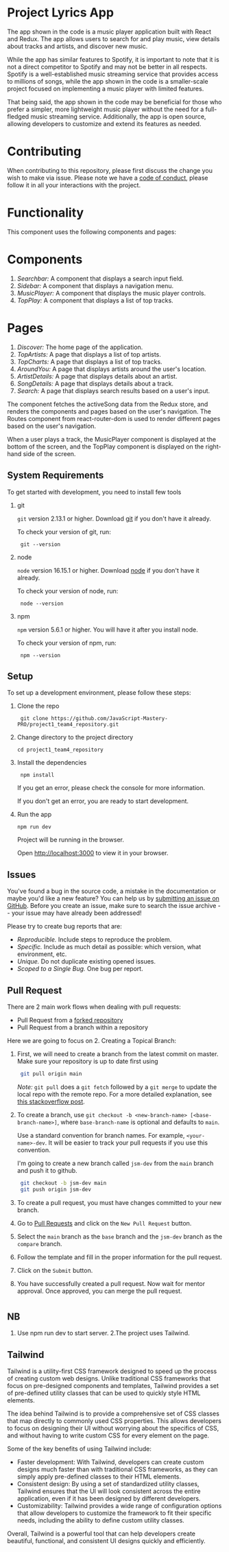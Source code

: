 # Project Lyrics App

The app shown in the code is a music player application built with React and Redux. The app allows users to search for and play music, view details about tracks and artists, and discover new music.

While the app has similar features to Spotify, it is important to note that it is not a direct competitor to Spotify and may not be better in all respects. Spotify is a well-established music streaming service that provides access to millions of songs, while the app shown in the code is a smaller-scale project focused on implementing a music player with limited features.

That being said, the app shown in the code may be beneficial for those who prefer a simpler, more lightweight music player without the need for a full-fledged music streaming service. Additionally, the app is open source, allowing developers to customize and extend its features as needed.

# Contributing

When contributing to this repository, please first discuss the change you wish to make via issue.
Please note we have a [code of conduct](CODE_OF_CONDUCT.md), please follow it in all your interactions with the project.

# Functionality
This component uses the following components and pages:

# Components
1. _Searchbar:_ A component that displays a search input field.
2. _Sidebar:_ A component that displays a navigation menu.
3. _MusicPlayer:_ A component that displays the music player controls.
4. _TopPlay:_ A component that displays a list of top tracks.
 
# Pages
1. _Discover:_ The home page of the application.
2. _TopArtists:_ A page that displays a list of top artists.
3. _TopCharts:_ A page that displays a list of top tracks.
4. _AroundYou:_ A page that displays artists around the user's location.
5. _ArtistDetails:_ A page that displays details about an artist.
6. _SongDetails:_ A page that displays details about a track.
7. _Search:_ A page that displays search results based on a user's input.

The component fetches the activeSong data from the Redux store, and renders the components and pages based on the user's navigation. The Routes component from react-router-dom is used to render different pages based on the user's navigation.

When a user plays a track, the MusicPlayer component is displayed at the bottom of the screen, and the TopPlay component is displayed on the right-hand side of the screen.


## System Requirements

To get started with development, you need to install few tools

1. git 
   
   `git` version 2.13.1 or higher. Download [git](https://git-scm.com/downloads) if you don't have it already.

   To check your version of git, run:

   ```shell
    git --version
   ```

2. node 
   
   `node` version 16.15.1 or higher. Download [node](https://nodejs.org/en/download/) if you don't have it already.

   To check your version of node, run:

   ```shell
    node --version
   ```

3. npm
  
   `npm` version 5.6.1 or higher. You will have it after you install node.

   To check your version of npm, run:

   ```shell
    npm --version
   ```

## Setup

To set up a development environment, please follow these steps:

1. Clone the repo

   ```shell
    git clone https://github.com/JavaScript-Mastery-PRO/project1_team4_repository.git
   ```

2. Change directory to the project directory

    ```shell
    cd project1_team4_repository
    ```

3. Install the dependencies
   
    ```shell
     npm install
    ```

    If you get an error, please check the console for more information.

    If you don't get an error, you are ready to start development.

4. Run the app
   
    ```shell
    npm run dev
    ```

    Project will be running in the browser.

    Open [http://localhost:3000](http://localhost:3000) to view it in your browser.

## Issues

You've found a bug in the source code, a mistake in the documentation or maybe you'd like a new feature? You can help us by [submitting an issue on GitHub](https://github.com/orgs/JavaScript-Mastery-PRO/projects/8). Before you create an issue, make sure to search the issue archive -- your issue may have already been addressed!

Please try to create bug reports that are:

- _Reproducible._ Include steps to reproduce the problem.
- _Specific._ Include as much detail as possible: which version, what environment, etc.
- _Unique._ Do not duplicate existing opened issues.
- _Scoped to a Single Bug._ One bug per report.


## Pull Request

There are 2 main work flows when dealing with pull requests:

* Pull Request from a [forked repository](https://help.github.com/articles/fork-a-repo)
* Pull Request from a branch within a repository

Here we are going to focus on 2. Creating a Topical Branch:


1. First, we will need to create a branch from the latest commit on master. Make sure your repository is up to date first using

   ```bash
    git pull origin main
   ```

   *Note:* `git pull` does a `git fetch` followed by a `git merge` to update the local repo with the remote repo. For a more detailed explanation, see [this stackoverflow post](http://stackoverflow.com/questions/292357/whats-the-difference-between-git-pull-and-git-fetch).

2. To create a branch, use `git checkout -b <new-branch-name> [<base-branch-name>]`, where `base-branch-name` is optional and defaults to `main`. 
   
   Use a standard convention for branch names. For example, `<your-name>-dev`. It will be easier to track your pull requests if you use this convention.
   
   I'm going to create a new branch called `jsm-dev` from the `main` branch and push it to github.

   ```bash
    git checkout -b jsm-dev main
    git push origin jsm-dev
   ```

3. To create a pull request, you must have changes committed to your new branch.

4. Go to [Pull Requests](https://github.com/JavaScript-Mastery-PRO/project1_team4_repository/pulls) and click on the `New Pull Request` button.

5. Select the `main` branch as the `base` branch and the `jsm-dev` branch as the `compare` branch.

6. Follow the template and fill in the proper information for the pull request.

7. Click on the `Submit` button.

8. You have successfully created a pull request. Now wait for mentor approval. Once approved, you can merge the pull request.

#
## NB

1. Use npm run dev to start server. 
2.The project uses Tailwind.

## Tailwind

Tailwind is a utility-first CSS framework designed to speed up the process of creating custom web designs. Unlike traditional CSS frameworks that focus on pre-designed components and templates, Tailwind provides a set of pre-defined utility classes that can be used to quickly style HTML elements.

The idea behind Tailwind is to provide a comprehensive set of CSS classes that map directly to commonly used CSS properties. This allows developers to focus on designing their UI without worrying about the specifics of CSS, and without having to write custom CSS for every element on the page.

Some of the key benefits of using Tailwind include:

- Faster development: With Tailwind, developers can create custom designs much faster than with traditional CSS frameworks, as they can simply apply pre-defined classes to their HTML elements.
- Consistent design: By using a set of standardized utility classes, Tailwind ensures that the UI will look consistent across the entire application, even if it has been designed by different developers.
- Customizability: Tailwind provides a wide range of configuration options that allow developers to customize the framework to fit their specific needs, including the ability to define custom utility classes.

Overall, Tailwind is a powerful tool that can help developers create beautiful, functional, and consistent UI designs quickly and efficiently.
